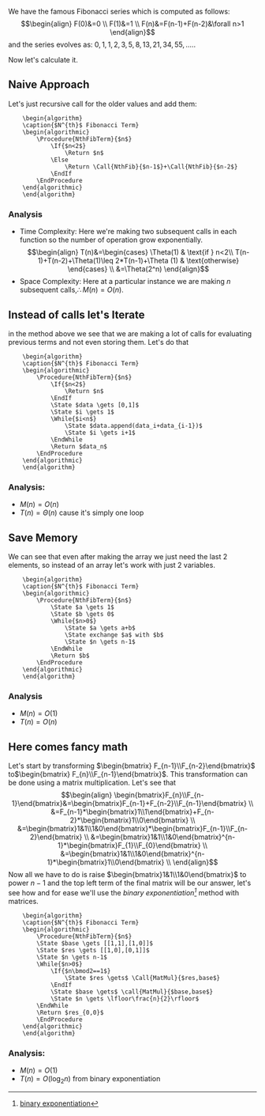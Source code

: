 We have the famous Fibonacci series which is computed as follows:
$$\begin{align}
F(0)&=0 \\
F(1)&=1 \\
F(n)&=F(n-1)+F(n-2)&\forall n>1
\end{align}$$
and the series evolves as: $0,1,1,2,3,5,8,13,21,34,55,.....$

Now let's calculate it.

## Naive Approach
Let's just recursive call for the older values and add them:
```pseudo
	\begin{algorithm}
	\caption{$N^{th}$ Fibonacci Term}
	\begin{algorithmic}
		\Procedure{NthFibTerm}{$n$}
			\If{$n<2$}
				\Return $n$
			\Else
				\Return \Call{NthFib}{$n-1$}+\Call{NthFib}{$n-2$}
			\EndIf
		\EndProcedure
	\end{algorithmic}
	\end{algorithm}
```

### Analysis
- Time Complexity:
  Here we're making two subsequent calls in each function so the number of operation grow exponentially.	
  $$\begin{align}
	T(n)&=\begin{cases}
	\Theta(1) & \text{if } n<2\\
	T(n-1)+T(n-2)+\Theta(1)\leq 2*T(n-1)+\Theta (1) & \text{otherwise}
	\end{cases} \\
	&=\Theta(2^n)
	\end{align}$$
- Space Complexity:
  Here at a particular instance we are making $n$ subsequent calls,$\therefore M(n)=O(n)$.
## Instead of calls let's Iterate
in the method above we see that we are making a lot of calls for evaluating previous terms and not even storing them. Let's do that
```pseudo
	\begin{algorithm}
	\caption{$N^{th}$ Fibonacci Term}
	\begin{algorithmic}
		\Procedure{NthFibTerm}{$n$}
			\If{$n<2$}
				\Return $n$
			\EndIf
			\State $data \gets [0,1]$
			\State $i \gets 1$
			\While{$i<n$}
				\State $data.append(data_i+data_{i-1})$
				\State $i \gets i+1$
			\EndWhile
			\Return $data_n$
		\EndProcedure
	\end{algorithmic}
	\end{algorithm}
```
### Analysis:
- $M(n)=O(n)$
- $T(n)=\Theta(n)$ cause it's simply one loop

## Save Memory
We can see that even after making the array we just need the last 2 elements, so instead of an array let's work with just 2 variables.
```pseudo
	\begin{algorithm}
	\caption{$N^{th}$ Fibonacci Term}
	\begin{algorithmic}
		\Procedure{NthFibTerm}{$n$}
			\State $a \gets 1$
			\State $b \gets 0$
			\While{$n>0$}
				\State $a \gets a+b$
				\State exchange $a$ with $b$
				\State $n \gets n-1$
			\EndWhile
			\Return $b$
		\EndProcedure
	\end{algorithmic}
	\end{algorithm}
```
### Analysis
- $M(n)=O(1)$
- $T(n)=O(n)$

## Here comes fancy math

Let's start by transforming $\begin{bmatrix} F_{n-1}\\F_{n-2}\end{bmatrix}$ to$\begin{bmatrix} F_{n}\\F_{n-1}\end{bmatrix}$. This transformation can be done using a matrix multiplication. Let's see that
$$\begin{align}
\begin{bmatrix}F_{n}\\F_{n-1}\end{bmatrix}&=\begin{bmatrix}F_{n-1}+F_{n-2}\\F_{n-1}\end{bmatrix}  \\
&=F_{n-1}*\begin{bmatrix}1\\1\end{bmatrix}+F_{n-2}*\begin{bmatrix}1\\0\end{bmatrix} \\
&=\begin{bmatrix}1&1\\1&0\end{bmatrix}*\begin{bmatrix}F_{n-1}\\F_{n-2}\end{bmatrix} \\
&=\begin{bmatrix}1&1\\1&0\end{bmatrix}^{n-1}*\begin{bmatrix}F_{1}\\F_{0}\end{bmatrix} \\
&=\begin{bmatrix}1&1\\1&0\end{bmatrix}^{n-1}*\begin{bmatrix}1\\0\end{bmatrix} \\
\end{align}$$
Now all we have to do is raise $\begin{bmatrix}1&1\\1&0\end{bmatrix}$ to power $n-1$ and the top left term of the final matrix will be our answer, let's see how and for ease we'll use the _binary exponentiation[^1]_ method with matrices.

```pseudo
	\begin{algorithm}
	\caption{$N^{th}$ Fibonacci Term}
	\begin{algorithmic}
		\Procedure{NthFibTerm}{$n$}
		\State $base \gets [[1,1],[1,0]]$
		\State $res \gets [[1,0],[0,1]]$
		\State $n \gets n-1$
		\While{$n>0$}
			\If{$n\bmod2==1$}
				\State $res \gets$ \Call{MatMul}{$res,base$}
			\EndIf
			\State $base \gets$ \call{MatMul}{$base,base$}
			\State $n \gets \lfloor\frac{n}{2}\rfloor$
		\EndWhile
		\Return $res_{0,0}$
		\EndProcedure
	\end{algorithmic}
	\end{algorithm}
```
### Analysis:
- $M(n)=O(1)$
- $T(n)=O(\log_{2}n)$ from binary exponentiation


[^1]: [binary exponentiation](bin-exp.md)
